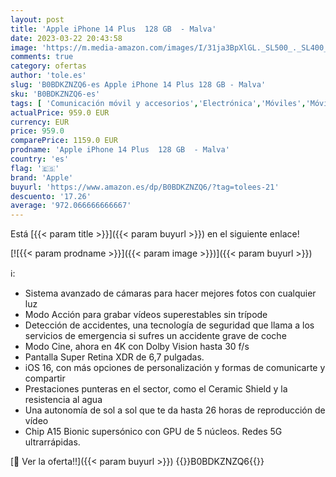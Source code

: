 ```yaml
---
layout: post
title: 'Apple iPhone 14 Plus  128 GB  - Malva'
date: 2023-03-22 20:43:58
image: 'https://m.media-amazon.com/images/I/31ja3BpXlGL._SL500_._SL400_.jpg'
comments: true
category: ofertas
author: 'tole.es'
slug: 'B0BDKZNZQ6-es Apple iPhone 14 Plus 128 GB - Malva'
sku: 'B0BDKZNZQ6-es'
tags: [ 'Comunicación móvil y accesorios','Electrónica','Móviles','Móviles y smartphones libres','apple','iphone','🇪🇸', ]
actualPrice: 959.0 EUR
currency: EUR
price: 959.0
comparePrice: 1159.0 EUR
prodname: 'Apple iPhone 14 Plus  128 GB  - Malva'
country: 'es'
flag: '🇪🇸'
brand: 'Apple'
buyurl: 'https://www.amazon.es/dp/B0BDKZNZQ6/?tag=tolees-21'
descuento: '17.26'
average: '972.066666666667'
---
```


Está [{{< param title >}}]({{< param buyurl >}}) en el siguiente enlace!

[![{{< param prodname >}}]({{< param image >}})]({{< param buyurl >}})

ℹ️:

- Sistema avanzado de cámaras para hacer mejores fotos con cualquier luz
- Modo Acción para grabar vídeos superestables sin trípode
- Detección de accidentes, una tecnología de seguridad que llama a los servicios de emergencia si sufres un accidente grave de coche
- Modo Cine, ahora en 4K con Dolby Vision hasta 30 f/s
- Pantalla Super Retina XDR de 6,7 pulgadas.
- iOS 16, con más opciones de personalización y formas de comunicarte y compartir
- Prestaciones punteras en el sector, como el Ceramic Shield y la resistencia al agua
- Una autonomía de sol a sol que te da hasta 26 horas de reproducción de vídeo
- Chip A15 Bionic supersónico con GPU de 5 núcleos. Redes 5G ultrarrápidas.

[🛒 Ver la oferta!!]({{< param buyurl >}})
{{<world>}}B0BDKZNZQ6{{</world>}}
